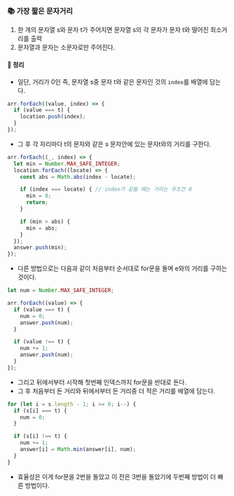 ### 📚 가장 짧은 문자거리
1. 한 개의 문자열 s와 문자 t가 주어지면 문자열 s의 각 문자가 문자 t와 떨어진 최소거리를 출력
2. 문자열과 문자는 소문자로만 주어진다.

#### 🎈 정리
- 일단, 거리가 0인 즉, 문자열 s중 문자 t와 같은 문자인 것의 `index`를 배열에 담는다.

```js
arr.forEach((value, index) => {
  if (value === t) {
    location.push(index);
  }
});
```

- 그 후 각 자리마다 t의 문자와 같은 s 문자안에 있는 문자t와의 거리를 구한다.

```js
arr.forEach((_, index) => {
  let min = Number.MAX_SAFE_INTEGER;
  location.forEach((locate) => {
    const abs = Math.abs(index - locate);

    if (index === locate) { // index가 같을 때는 거리는 무조건 0
      min = 0;
      return;
    }

    if (min > abs) {
      min = abs;
    }
  });
  answer.push(min);
});
```

- 다른 방법으로는 다음과 같이 처음부터 순서대로 for문을 돌며 e와의 거리를 구하는 것이다.

```js
let num = Number.MAX_SAFE_INTEGER;

arr.forEach((value) => {
  if (value === t) {
    num = 0;
    answer.push(num);
  }

  if (value !== t) {
    num += 1;
    answer.push(num);
  }
});
```
- 그리고 뒤에서부터 시작해 첫번째 인덱스까지 for문을 반대로 돈다.
- 그 후 처음부터 돈 거리와 뒤에서부터 돈 거리중 더 적은 거리를 배열에 담는다.

```js
for (let i = s.length - 1; i >= 0; i--) {
  if (s[i] === t) {
    num = 0;
  }

  if (s[i] !== t) {
    num += 1;
    answer[i] = Math.min(answer[i], num);
  }
}
```

- 효율성은 이게 for문을 2번을 돌았고 이 전은 3번을 돌았기에 두번째 방법이 더 빠른 방법이다.